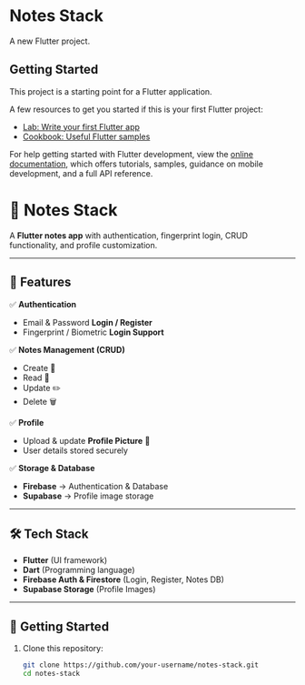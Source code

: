 # Notes Stack

A new Flutter project.

## Getting Started

This project is a starting point for a Flutter application.

A few resources to get you started if this is your first Flutter project:

- [Lab: Write your first Flutter app](https://docs.flutter.dev/get-started/codelab)
- [Cookbook: Useful Flutter samples](https://docs.flutter.dev/cookbook)

For help getting started with Flutter development, view the
[online documentation](https://docs.flutter.dev/), which offers tutorials,
samples, guidance on mobile development, and a full API reference.
# 📒 Notes Stack  

A **Flutter notes app** with authentication, fingerprint login, CRUD functionality, and profile customization.  

---

## 🚀 Features  

✅ **Authentication**  
- Email & Password **Login / Register**  
- Fingerprint / Biometric **Login Support**  

✅ **Notes Management (CRUD)**  
- Create 📝  
- Read 👀  
- Update ✏️  
- Delete 🗑️  

✅ **Profile**  
- Upload & update **Profile Picture** 👤  
- User details stored securely  

✅ **Storage & Database**  
- **Firebase** → Authentication & Database  
- **Supabase** → Profile image storage  

---

## 🛠️ Tech Stack  

- **Flutter** (UI framework)  
- **Dart** (Programming language)  
- **Firebase Auth & Firestore** (Login, Register, Notes DB)  
- **Supabase Storage** (Profile Images)  

---

## 📲 Getting Started  

1. Clone this repository:  
   ```bash
   git clone https://github.com/your-username/notes-stack.git
   cd notes-stack

